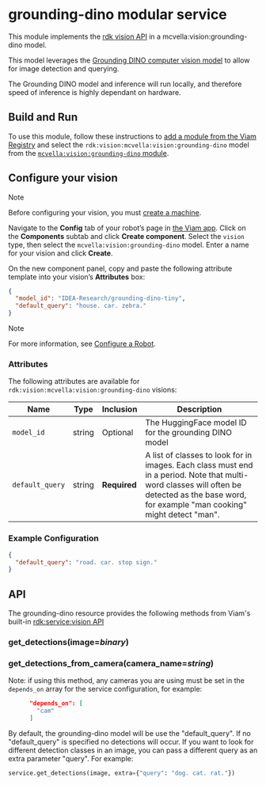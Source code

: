 # grounding-dino modular service

This module implements the [rdk vision API](https://github.com/rdk/vision-api) in a mcvella:vision:grounding-dino model.

This model leverages the [Grounding DINO computer vision model](https://github.com/IDEA-Research/GroundingDINO) to allow for image detection and querying.

The Grounding DINO model and inference will run locally, and therefore speed of inference is highly dependant on hardware.

## Build and Run

To use this module, follow these instructions to [add a module from the Viam Registry](https://docs.viam.com/registry/configure/#add-a-modular-resource-from-the-viam-registry) and select the `rdk:vision:mcvella:vision:grounding-dino` model from the [`mcvella:vision:grounding-dino` module](https://app.viam.com/module/rdk/mcvella:vision:grounding-dino).

## Configure your vision

> [!NOTE]  
> Before configuring your vision, you must [create a machine](https://docs.viam.com/manage/fleet/machines/#add-a-new-machine).

Navigate to the **Config** tab of your robot’s page in [the Viam app](https://app.viam.com/).
Click on the **Components** subtab and click **Create component**.
Select the `vision` type, then select the `mcvella:vision:grounding-dino` model.
Enter a name for your vision and click **Create**.

On the new component panel, copy and paste the following attribute template into your vision’s **Attributes** box:

```json
{
  "model_id": "IDEA-Research/grounding-dino-tiny",
  "default_query": "house. car. zebra."
}
```

> [!NOTE]  
> For more information, see [Configure a Robot](https://docs.viam.com/manage/configuration/).

### Attributes

The following attributes are available for `rdk:vision:mcvella:vision:grounding-dino` visions:

| Name | Type | Inclusion | Description |
| ---- | ---- | --------- | ----------- |
| `model_id` | string | Optional |  The HuggingFace model ID for the grounding DINO model |
| `default_query` | string | **Required** |  A list of classes to look for in images. Each class must end in a period. Note that multi-word classes will often be detected as the base word, for example "man cooking" might detect "man". |

### Example Configuration

```json
{
  "default_query": "road. car. stop sign."
}
```

## API

The grounding-dino resource provides the following methods from Viam's built-in [rdk:service:vision API](https://python.viam.dev/autoapi/viam/services/vision/client/index.html)

### get_detections(image=*binary*)

### get_detections_from_camera(camera_name=*string*)

Note: if using this method, any cameras you are using must be set in the `depends_on` array for the service configuration, for example:

```json
      "depends_on": [
        "cam"
      ]
```

By default, the grounding-dino model will be use the "default_query".
If no "default_query" is specified no detections will occur.
If you want to look for different detection classes in an image, you can pass a different query as an extra parameter "query".
For example:

``` python
service.get_detections(image, extra={"query": "dog. cat. rat."})
```
